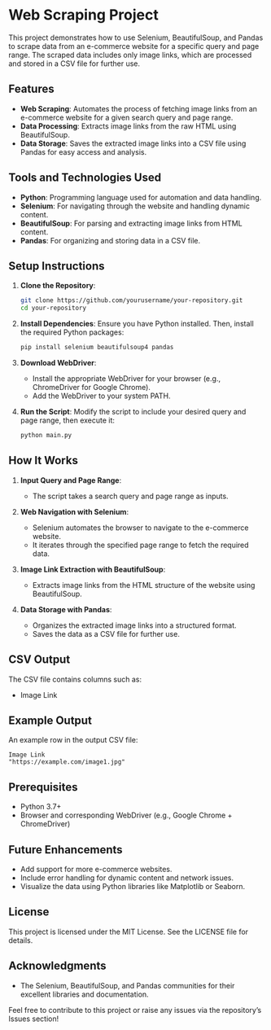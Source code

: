 # Web Scraping Project

This project demonstrates how to use Selenium, BeautifulSoup, and Pandas to scrape data from an e-commerce website for a specific query and page range. The scraped data includes only image links, which are processed and stored in a CSV file for further use.

## Features

- **Web Scraping**: Automates the process of fetching image links from an e-commerce website for a given search query and page range.
- **Data Processing**: Extracts image links from the raw HTML using BeautifulSoup.
- **Data Storage**: Saves the extracted image links into a CSV file using Pandas for easy access and analysis.

## Tools and Technologies Used

- **Python**: Programming language used for automation and data handling.
- **Selenium**: For navigating through the website and handling dynamic content.
- **BeautifulSoup**: For parsing and extracting image links from HTML content.
- **Pandas**: For organizing and storing data in a CSV file.

## Setup Instructions

1. **Clone the Repository**:
   ```bash
   git clone https://github.com/yourusername/your-repository.git
   cd your-repository
   ```

2. **Install Dependencies**:
   Ensure you have Python installed. Then, install the required Python packages:
   ```bash
   pip install selenium beautifulsoup4 pandas
   ```

3. **Download WebDriver**:
   - Install the appropriate WebDriver for your browser (e.g., ChromeDriver for Google Chrome).
   - Add the WebDriver to your system PATH.

4. **Run the Script**:
   Modify the script to include your desired query and page range, then execute it:
   ```bash
   python main.py
   ```

## How It Works

1. **Input Query and Page Range**:
   - The script takes a search query and page range as inputs.

2. **Web Navigation with Selenium**:
   - Selenium automates the browser to navigate to the e-commerce website.
   - It iterates through the specified page range to fetch the required data.

3. **Image Link Extraction with BeautifulSoup**:
   - Extracts image links from the HTML structure of the website using BeautifulSoup.

4. **Data Storage with Pandas**:
   - Organizes the extracted image links into a structured format.
   - Saves the data as a CSV file for further use.

## CSV Output
The CSV file contains columns such as:
- Image Link

## Example Output
An example row in the output CSV file:
```
Image Link
"https://example.com/image1.jpg"
```

## Prerequisites
- Python 3.7+
- Browser and corresponding WebDriver (e.g., Google Chrome + ChromeDriver)

## Future Enhancements
- Add support for more e-commerce websites.
- Include error handling for dynamic content and network issues.
- Visualize the data using Python libraries like Matplotlib or Seaborn.

## License
This project is licensed under the MIT License. See the LICENSE file for details.

## Acknowledgments
- The Selenium, BeautifulSoup, and Pandas communities for their excellent libraries and documentation.

Feel free to contribute to this project or raise any issues via the repository’s Issues section!

